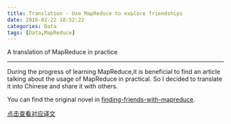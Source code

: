 ```yaml
---
title: Translation - Use MapReduce to explore friendships
date: 2016-02-22 18:52:22
categories: Data
tags: [Data,MapReduce]
---
```

A translation of MapReduce in practice

<!-- more -->

--- 

During the progress of learning MapReduce,it is beneficial to find an article talking about the usage of MapReduce in practical. So I decided to translate it into Chinese and share it with others.

You can find the original novel in [finding-friends-with-mapreduce](http://stevekrenzel.com/finding-friends-with-mapreduce).

[点击查看对应译文](/../translation/2016-02-22-Hadoop-Mapreduce-Tutorial.html)


